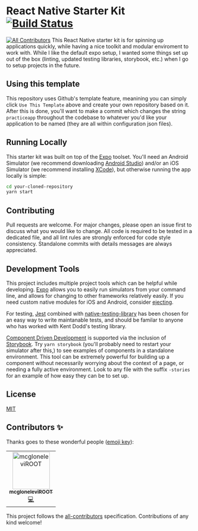 # React Native Starter Kit [![Build Status](https://travis-ci.org/qwoodmansee/qw-react-native-starter-kit.svg?branch=master)](https://travis-ci.org/qwoodmansee/qw-react-native-starter-kit)
[![All Contributors](https://img.shields.io/badge/all_contributors-1-orange.svg?style=flat-square)](#contributors)
This React Native starter kit is for spinning up applications quickly, while having a nice toolkit and modular enviroment to work with. While I like the default expo setup, I wanted some things set up out of the box (linting, updated testing libraries, storybook, etc.) when I go to setup projects in the future.

## Using this template
This repository uses Github's template feature, meanining you can simply click `Use This Template` above and create your own repository based on it. After this is done, you'll want to make a commit which changes the string `practiceapp` throughout the codebase to whatever you'd like your application to be named (they are all within configuration json files).

## Running Locally
This starter kit was built on top of the [Expo](https://expo.io/learn) toolset. You'll need an Android Simulator (we recommend downloading [Android Studio](https://developer.android.com/studio)) and/or an iOS Simulator (we recommend installing [XCode](https://developer.apple.com/xcode/)), but otherwise running the app locally is simple:

```bash
cd your-cloned-repository
yarn start
```

## Contributing
Pull requests are welcome. For major changes, please open an issue first to discuss what you would like to change. All code is required to be tested in a dedicated file, and all lint rules are strongly enforced for code style consistency. Standalone commits with details messages are always appreciated.

## Development Tools
This project includes multiple project tools which can be helpful while developing. [Expo](https://expo.io/learn) allows you to easily run simulators from your command line, and allows for changing to other frameworks relatively easily. If you need custom native modules for iOS and Android, consider [ejecting](https://docs.expo.io/versions/v33.0.0/expokit/eject/).

For testing, [Jest](https://jestjs.io/docs/en/getting-started) combined with [native-testing-library](https://www.native-testing-library.com/docs/example) has been chosen for an easy way to write maintanable tests, and should be familar to anyone who has worked with Kent Dodd's testing library.

[Component Driven Development](https://blog.hichroma.com/component-driven-development-ce1109d56c8e) is supported via the inclusion of [Storybook](https://storybook.js.org/docs/basics/introduction/). Try `yarn storybook` (you'll probably need to restart your simulator after this,) to see examples of components in a standalone environment. This tool can be extremely powerful for building up a component without necessarily worrying about the context of a page, or needing a fully active environment. Look to any file with the suffix `-stories` for an example of how easy they can be to set up.

## License
[MIT](https://choosealicense.com/licenses/mit/)

## Contributors ✨

Thanks goes to these wonderful people ([emoji key](https://allcontributors.org/docs/en/emoji-key)):

<!-- ALL-CONTRIBUTORS-LIST:START - Do not remove or modify this section -->
<!-- prettier-ignore -->
<table>
  <tr>
    <td align="center"><a href="https://github.com/mcgloneleviROOT"><img src="https://avatars3.githubusercontent.com/u/48258981?v=4" width="100px;" alt="mcgloneleviROOT"/><br /><sub><b>mcgloneleviROOT</b></sub></a><br /><a href="https://github.com/qwoodmansee/qw-react-native-starter-kit/commits?author=mcgloneleviROOT" title="Code">💻</a></td>
  </tr>
</table>

<!-- ALL-CONTRIBUTORS-LIST:END -->

This project follows the [all-contributors](https://github.com/all-contributors/all-contributors) specification. Contributions of any kind welcome!